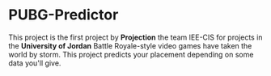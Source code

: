 # **PUBG-Predictor**
This project is the first project by **Projection** the team IEE-CIS for projects in the **University of Jordan**
Battle Royale-style video games have taken the world by storm. This project predicts your placement depending on some data you'll give.
